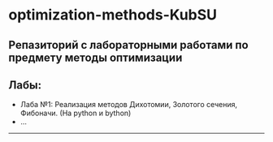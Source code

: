 # optimization-methods-KubSU #

Репазиторий с лабораторными работами по предмету методы оптимизации
---
## Лабы: ##
- Лаба №1: Реализация методов Дихотомии, Золотого сечения, Фибоначи. (На  python и bython)
- ...
---
